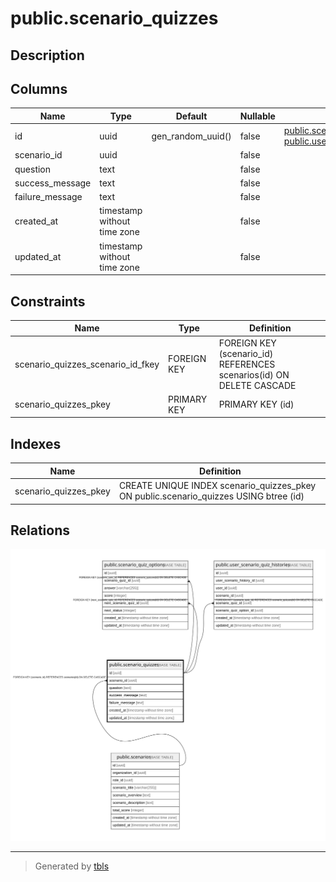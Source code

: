# public.scenario_quizzes

## Description

## Columns

| Name | Type | Default | Nullable | Children | Parents | Comment |
| ---- | ---- | ------- | -------- | -------- | ------- | ------- |
| id | uuid | gen_random_uuid() | false | [public.scenario_quiz_options](public.scenario_quiz_options.md) [public.user_scenario_quiz_histories](public.user_scenario_quiz_histories.md) |  |  |
| scenario_id | uuid |  | false |  | [public.scenarios](public.scenarios.md) |  |
| question | text |  | false |  |  |  |
| success_message | text |  | false |  |  |  |
| failure_message | text |  | false |  |  |  |
| created_at | timestamp without time zone |  | false |  |  |  |
| updated_at | timestamp without time zone |  | false |  |  |  |

## Constraints

| Name | Type | Definition |
| ---- | ---- | ---------- |
| scenario_quizzes_scenario_id_fkey | FOREIGN KEY | FOREIGN KEY (scenario_id) REFERENCES scenarios(id) ON DELETE CASCADE |
| scenario_quizzes_pkey | PRIMARY KEY | PRIMARY KEY (id) |

## Indexes

| Name | Definition |
| ---- | ---------- |
| scenario_quizzes_pkey | CREATE UNIQUE INDEX scenario_quizzes_pkey ON public.scenario_quizzes USING btree (id) |

## Relations

![er](public.scenario_quizzes.svg)

---

> Generated by [tbls](https://github.com/k1LoW/tbls)
